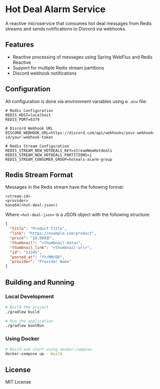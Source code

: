 # Hot Deal Alarm Service

A reactive microservice that consumes hot deal messages from Redis streams and sends notifications to Discord via webhooks.

## Features

- Reactive processing of messages using Spring WebFlux and Redis Reactive
- Support for multiple Redis stream partitions
- Discord webhook notifications

## Configuration

All configuration is done via environment variables using a `.env` file:

```
# Redis Configuration
REDIS_HOST=localhost
REDIS_PORT=6379

# Discord Webhook URL
DISCORD_WEBHOOK_URL=https://discord.com/api/webhooks/your-webhook-id/your-webhook-token

# Redis Stream Configuration
REDIS_STREAM_NEW_HOTDEALS_KEY=streamNewHotdeals
REDIS_STREAM_NEW_HOTDEALS_PARTITIONS=1
REDIS_STREAM_CONSUMER_GROUP=hoteals-alarm-group
```

## Redis Stream Format

Messages in the Redis stream have the following format:

```
<stream-id>
<provider>
base64(<hot-deal-json>)
```

Where `<hot-deal-json>` is a JSON object with the following structure:

```json
{
  "title": "Product Title",
  "link": "https://example.com/product",
  "price": "10,000원",
  "thumbnail": "<thumbnail-data>",
  "thumbnail_link": "<thumbnail-url>",
  "id": "12345",
  "posted_at": "YY/MM/DD",
  "provider": "Provider Name"
}
```

## Building and Running

### Local Development

```bash
# Build the project
./gradlew build

# Run the application
./gradlew bootRun
```

### Using Docker

```bash
# Build and start using docker-compose
docker-compose up --build
```

## License

MIT License
